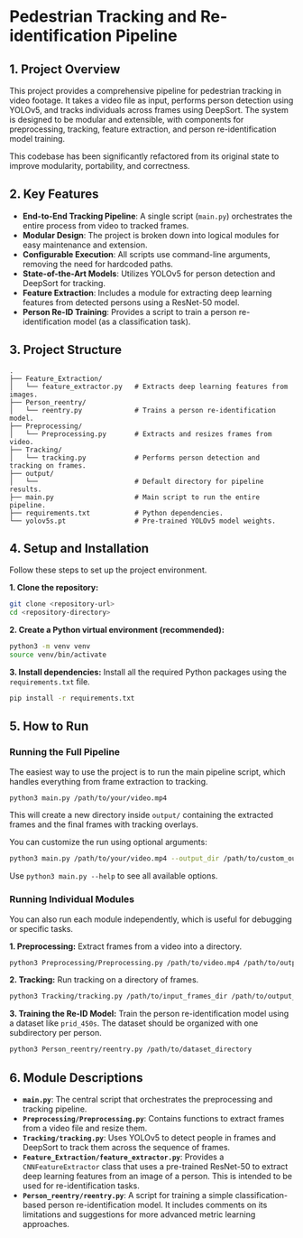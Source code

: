 # Pedestrian Tracking and Re-identification Pipeline

## 1. Project Overview

This project provides a comprehensive pipeline for pedestrian tracking in video footage. It takes a video file as input, performs person detection using YOLOv5, and tracks individuals across frames using DeepSort. The system is designed to be modular and extensible, with components for preprocessing, tracking, feature extraction, and person re-identification model training.

This codebase has been significantly refactored from its original state to improve modularity, portability, and correctness.

## 2. Key Features

- **End-to-End Tracking Pipeline**: A single script (`main.py`) orchestrates the entire process from video to tracked frames.
- **Modular Design**: The project is broken down into logical modules for easy maintenance and extension.
- **Configurable Execution**: All scripts use command-line arguments, removing the need for hardcoded paths.
- **State-of-the-Art Models**: Utilizes YOLOv5 for person detection and DeepSort for tracking.
- **Feature Extraction**: Includes a module for extracting deep learning features from detected persons using a ResNet-50 model.
- **Person Re-ID Training**: Provides a script to train a person re-identification model (as a classification task).

## 3. Project Structure

```
.
├── Feature_Extraction/
│   └── feature_extractor.py   # Extracts deep learning features from images.
├── Person_reentry/
│   └── reentry.py             # Trains a person re-identification model.
├── Preprocessing/
│   └── Preprocessing.py       # Extracts and resizes frames from video.
├── Tracking/
│   └── tracking.py            # Performs person detection and tracking on frames.
├── output/
│   └──                        # Default directory for pipeline results.
├── main.py                    # Main script to run the entire pipeline.
├── requirements.txt           # Python dependencies.
└── yolov5s.pt                 # Pre-trained YOLOv5 model weights.
```

## 4. Setup and Installation

Follow these steps to set up the project environment.

**1. Clone the repository:**
```bash
git clone <repository-url>
cd <repository-directory>
```

**2. Create a Python virtual environment (recommended):**
```bash
python3 -m venv venv
source venv/bin/activate
```

**3. Install dependencies:**
Install all the required Python packages using the `requirements.txt` file.
```bash
pip install -r requirements.txt
```

## 5. How to Run

### Running the Full Pipeline

The easiest way to use the project is to run the main pipeline script, which handles everything from frame extraction to tracking.

```bash
python3 main.py /path/to/your/video.mp4
```

This will create a new directory inside `output/` containing the extracted frames and the final frames with tracking overlays.

You can customize the run using optional arguments:
```bash
python3 main.py /path/to/your/video.mp4 --output_dir /path/to/custom_output --model yolov5m --conf 0.6
```
Use `python3 main.py --help` to see all available options.

### Running Individual Modules

You can also run each module independently, which is useful for debugging or specific tasks.

**1. Preprocessing:**
Extract frames from a video into a directory.
```bash
python3 Preprocessing/Preprocessing.py /path/to/video.mp4 /path/to/output_frames_dir
```

**2. Tracking:**
Run tracking on a directory of frames.
```bash
python3 Tracking/tracking.py /path/to/input_frames_dir /path/to/output_tracked_frames_dir
```

**3. Training the Re-ID Model:**
Train the person re-identification model using a dataset like `prid_450s`. The dataset should be organized with one subdirectory per person.
```bash
python3 Person_reentry/reentry.py /path/to/dataset_directory
```

## 6. Module Descriptions

- **`main.py`**: The central script that orchestrates the preprocessing and tracking pipeline.
- **`Preprocessing/Preprocessing.py`**: Contains functions to extract frames from a video file and resize them.
- **`Tracking/tracking.py`**: Uses YOLOv5 to detect people in frames and DeepSort to track them across the sequence of frames.
- **`Feature_Extraction/feature_extractor.py`**: Provides a `CNNFeatureExtractor` class that uses a pre-trained ResNet-50 to extract deep learning features from an image of a person. This is intended to be used for re-identification tasks.
- **`Person_reentry/reentry.py`**: A script for training a simple classification-based person re-identification model. It includes comments on its limitations and suggestions for more advanced metric learning approaches.

